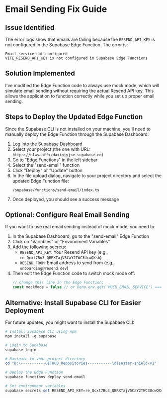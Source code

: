 # Email Sending Fix Guide

## Issue Identified
The error logs show that emails are failing because the `RESEND_API_KEY` is not configured in the Supabase Edge Function. The error is:

```
Email service not configured
VITE_RESEND_API_KEY is not configured in Supabase Edge Functions
```

## Solution Implemented
I've modified the Edge Function code to always use mock mode, which will simulate email sending without requiring the actual Resend API key. This allows the application to function correctly while you set up proper email sending.

## Steps to Deploy the Updated Edge Function

Since the Supabase CLI is not installed on your machine, you'll need to manually deploy the Edge Function through the Supabase Dashboard:

1. Log into the [Supabase Dashboard](https://app.supabase.com)
2. Select your project (the one with URL: `https://nlwsaaffxzdaxiojyjse.supabase.co`)
3. Go to "Edge Functions" in the left sidebar
4. Select the "send-email" function
5. Click "Deploy" or "Update" button
6. In the file upload dialog, navigate to your project directory and select the updated Edge Function file:
   ```
   /supabase/functions/send-email/index.ts
   ```
7. Once deployed, you should see a success message

## Optional: Configure Real Email Sending

If you want to use real email sending instead of mock mode, you need to:

1. In the Supabase Dashboard, go to the "send-email" Edge Function
2. Click on "Variables" or "Environment Variables"
3. Add the following secrets:
   - `RESEND_API_KEY`: Your Resend API key (e.g., `re_Qcxt7Bu3_QBRXTajV5CaY2TWC3UcwQXsb`)
   - `RESEND_FROM`: Email address to send from (e.g., `onboarding@resend.dev`)
4. Then edit the Edge Function code to switch mock mode off:
   ```typescript
   // Change this line in the Edge Function:
   const mockMode = false // or Deno.env.get('MOCK_EMAIL_SERVICE') === 'true'
   ```

## Alternative: Install Supabase CLI for Easier Deployment

For future updates, you might want to install the Supabase CLI:

```powershell
# Install Supabase CLI using npm
npm install -g supabase

# Login to Supabase
supabase login

# Navigate to your project directory
cd "D:\-----------GITHUB Repositories-----------\disaster-shield-v1"

# Deploy the Edge Function
supabase functions deploy send-email

# Set environment variables
supabase secrets set RESEND_API_KEY=re_Qcxt7Bu3_QBRXTajV5CaY2TWC3UcwQXsb RESEND_FROM=onboarding@resend.dev
```
